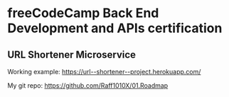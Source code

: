 # freeCodeCamp Back End Development and APIs certification

## URL Shortener Microservice

Working example: https://url--shortener--project.herokuapp.com/

My git repo: https://github.com/Raff1010X/01.Roadmap
